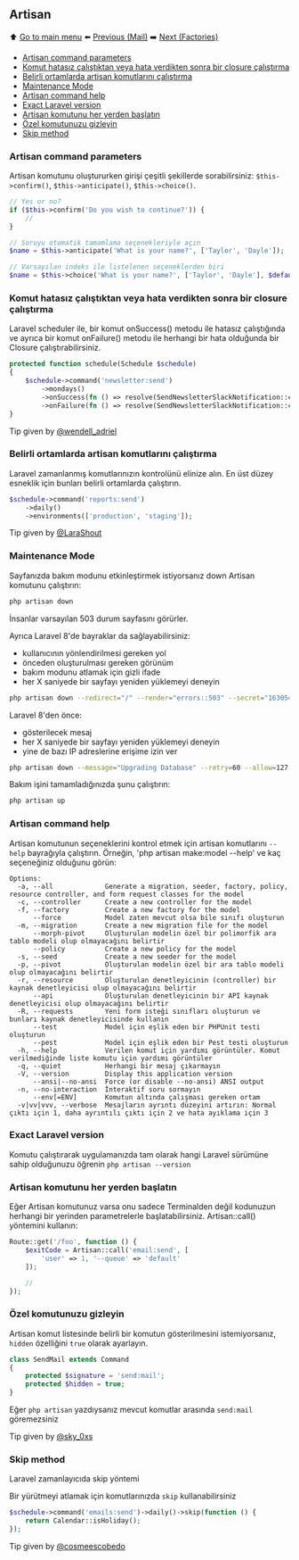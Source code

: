 ## Artisan

⬆️ [Go to main menu](README.md#laravel-tips) ⬅️ [Previous (Mail)](mail.md) ➡️ [Next (Factories)](factories.md)

- [Artisan command parameters](#artisan-command-parameters)
- [Komut hatasız çalıştıktan veya hata verdikten sonra bir closure çalıştırma](#komut-hatasız-çalıştıktan-veya-hata-verdikten-sonra-bir-closure-çalıştırma)
- [Belirli ortamlarda artisan komutlarını çalıştırma](#belirli-ortamlarda-artisan-komutlarını-çalıştırma)
- [Maintenance Mode](#maintenance-mode)
- [Artisan command help](#artisan-command-help)
- [Exact Laravel version](#exact-laravel-version)
- [Artisan komutunu her yerden başlatın](#artisan-komutunu-her-yerden-başlatın)
- [Özel komutunuzu gizleyin](#özel-komutunuzu-gizleyin)
- [Skip method](#skip-method)

### Artisan command parameters

Artisan komutunu oluştururken girişi çeşitli şekillerde sorabilirsiniz: `$this->confirm()`, `$this->anticipate()`, `$this->choice()`.

```php
// Yes or no?
if ($this->confirm('Do you wish to continue?')) {
    //
}

// Soruyu otomatik tamamlama seçenekleriyle açın
$name = $this->anticipate('What is your name?', ['Taylor', 'Dayle']);

// Varsayılan indeks ile listelenen seçeneklerden biri
$name = $this->choice('What is your name?', ['Taylor', 'Dayle'], $defaultIndex);
```

### Komut hatasız çalıştıktan veya hata verdikten sonra bir closure çalıştırma

Laravel scheduler ile, bir komut onSuccess() metodu ile hatasız çalıştığında ve ayrıca bir komut onFailure() metodu ile herhangi bir hata olduğunda bir Closure çalıştırabilirsiniz.

```php
protected function schedule(Schedule $schedule)
{
    $schedule->command('newsletter:send')
        ->mondays()
        ->onSuccess(fn () => resolve(SendNewsletterSlackNotification::class)->handle(true))
        ->onFailure(fn () => resolve(SendNewsletterSlackNotification::class)->handle(false));
}
```

Tip given by [@wendell_adriel](https://twitter.com/wendell_adriel)

### Belirli ortamlarda artisan komutlarını çalıştırma

Laravel zamanlanmış komutlarınızın kontrolünü elinize alın. En üst düzey esneklik için bunları belirli ortamlarda çalıştırın.

```php
$schedule->command('reports:send')
    ->daily()
    ->environments(['production', 'staging']);
```

Tip given by [@LaraShout](https://twitter.com/LaraShout)

### Maintenance Mode

Sayfanızda bakım modunu etkinleştirmek istiyorsanız down Artisan komutunu çalıştırın:

```bash
php artisan down
```

İnsanlar varsayılan 503 durum sayfasını görürler.

Ayrıca Laravel 8'de bayraklar da sağlayabilirsiniz:

- kullanıcının yönlendirilmesi gereken yol
- önceden oluşturulması gereken görünüm
- bakım modunu atlamak için gizli ifade
- her X saniyede bir sayfayı yeniden yüklemeyi deneyin

```bash
php artisan down --redirect="/" --render="errors::503" --secret="1630542a-246b-4b66-afa1-dd72a4c43515" --retry=60
```

Laravel 8'den önce:

- gösterilecek mesaj
- her X saniyede bir sayfayı yeniden yüklemeyi deneyin
- yine de bazı IP adreslerine erişime izin ver

```bash
php artisan down --message="Upgrading Database" --retry=60 --allow=127.0.0.1
```

Bakım işini tamamladığınızda şunu çalıştırın:

```bash
php artisan up
```

### Artisan command help

Artisan komutunun seçeneklerini kontrol etmek için artisan komutlarını `--help` bayrağıyla çalıştırın. Örneğin, 'php artisan make:model --help' ve kaç seçeneğiniz olduğunu görün:

```
Options:
  -a, --all             Generate a migration, seeder, factory, policy, resource controller, and form request classes for the model
  -c, --controller      Create a new controller for the model
  -f, --factory         Create a new factory for the model
      --force           Model zaten mevcut olsa bile sınıfı oluşturun
  -m, --migration       Create a new migration file for the model
      --morph-pivot     Oluşturulan modelin özel bir polimorfik ara tablo modeli olup olmayacağını belirtir
      --policy          Create a new policy for the model
  -s, --seed            Create a new seeder for the model
  -p, --pivot           Oluşturulan modelin özel bir ara tablo modeli olup olmayacağını belirtir
  -r, --resource        Oluşturulan denetleyicinin (controller) bir kaynak denetleyicisi olup olmayacağını belirtir
      --api             Oluşturulan denetleyicinin bir API kaynak denetleyicisi olup olmayacağını belirtir
  -R, --requests        Yeni form isteği sınıfları oluşturun ve bunları kaynak denetleyicisinde kullanın
      --test            Model için eşlik eden bir PHPUnit testi oluşturun
      --pest            Model için eşlik eden bir Pest testi oluşturun
  -h, --help            Verilen komut için yardımı görüntüler. Komut verilmediğinde liste komutu için yardımı görüntüler
  -q, --quiet           Herhangi bir mesaj çıkarmayın
  -V, --version         Display this application version
      --ansi|--no-ansi  Force (or disable --no-ansi) ANSI output
  -n, --no-interaction  İnteraktif soru sormayın
      --env[=ENV]       Komutun altında çalışması gereken ortam
  -v|vv|vvv, --verbose  Mesajların ayrıntı düzeyini artırın: Normal çıktı için 1, daha ayrıntılı çıktı için 2 ve hata ayıklama için 3
```

### Exact Laravel version

Komutu çalıştırarak uygulamanızda tam olarak hangi Laravel sürümüne sahip olduğunuzu öğrenin
`php artisan --version`

### Artisan komutunu her yerden başlatın

Eğer Artisan komutunuz varsa onu sadece Terminalden değil kodunuzun herhangi bir yerinden parametrelerle başlatabilirsiniz. Artisan::call() yöntemini kullanın:

```php
Route::get('/foo', function () {
    $exitCode = Artisan::call('email:send', [
        'user' => 1, '--queue' => 'default'
    ]);

    //
});
```

### Özel komutunuzu gizleyin

Artisan komut listesinde belirli bir komutun gösterilmesini istemiyorsanız, `hidden` özelliğini `true` olarak ayarlayın.

```php
class SendMail extends Command
{
    protected $signature = 'send:mail';
    protected $hidden = true;
}
```

Eğer `php artisan` yazdıysanız mevcut komutlar arasında `send:mail` göremezsiniz

Tip given by [@sky_0xs](https://twitter.com/sky_0xs/status/1487921500023832579)

### Skip method

Laravel zamanlayıcıda skip yöntemi

Bir yürütmeyi atlamak için komutlarınızda `skip` kullanabilirsiniz

```php
$schedule->command('emails:send')->daily()->skip(function () {
    return Calendar::isHoliday();
});
```

Tip given by [@cosmeescobedo](https://twitter.com/cosmeescobedo/status/1494503181438492675)


